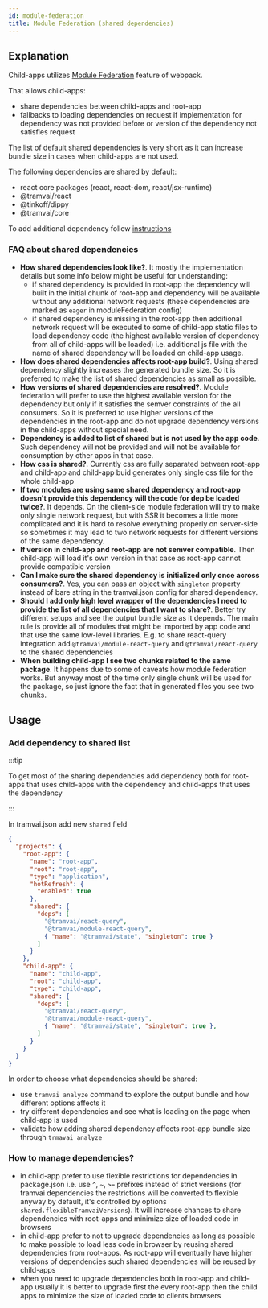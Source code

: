 ```yaml
---
id: module-federation
title: Module Federation (shared dependencies)
---
```


## Explanation

Child-apps utilizes [Module Federation](https://webpack.js.org/concepts/module-federation/) feature of webpack.

That allows child-apps:
- share dependencies between child-apps and root-app
- fallbacks to loading dependencies on request if implementation for dependency was not provided before or version of the dependency not satisfies request

The list of default shared dependencies is very short as it can increase bundle size in cases when child-apps are not used.

The following dependencies are shared by default:
- react core packages (react, react-dom, react/jsx-runtime)
- @tramvai/react
- @tinkoff/dippy
- @tramvai/core

To add additional dependency follow [instructions](#add-dependency-to-shared-list)

### FAQ about shared dependencies

- **How shared dependencies look like?**. It mostly the implementation details but some info below might be useful for understanding:
  - if shared dependency is provided in root-app the dependency will built in the initial chunk of root-app and dependency will be available without any additional network requests (these dependencies are marked as `eager` in moduleFederation config)
  - if shared dependency is missing in the root-app then additional network request will be executed to some of child-app static files to load dependency code (the highest available version of dependency from all of child-apps will be loaded) i.e. additional js file with the name of shared dependency will be loaded on child-app usage.
- **How does shared dependencies affects root-app build?**. Using shared dependency slightly increases the generated bundle size. So it is preferred to make the list of shared dependencies as small as possible.
- **How versions of shared dependencies are resolved?**. Module federation will prefer to use the highest available version for the dependency but only if it satisfies the semver constraints of the all consumers. So it is preferred to use higher versions of the dependencies in the root-app and do not upgrade dependency versions in the child-apps without special need.
- **Dependency is added to list of shared but is not used by the app code**. Such dependency will not be provided and will not be available for consumption by other apps in that case.
- **How css is shared?**. Currently css are fully separated between root-app and child-app and child-app buid generates only single css file for the whole child-app
- **If two modules are using same shared dependency and root-app doesn't provide this dependency will the code for dep be loaded twice?**. It depends. On the client-side module federation will try to make only single network request, but with SSR it becomes a little more complicated and it is hard to resolve everything properly on server-side so sometimes it may lead to two network requests for different versions of the same dependency.
- **If version in child-app and root-app are not semver compatible**. Then child-app will load it's own version in that case as root-app cannot provide compatible version
- **Can I make sure the shared dependency is initialized only once across consumers?**. Yes, you can pass an object with `singleton` property instead of bare string in the tramvai.json config for shared dependency.
- **Should I add only high level wrapper of the dependencies I need to provide the list of all dependencies that I want to share?**. Better try different setups and see the output bundle size as it depends. The main rule is provide all of modules that might be imported by app code and that use the same low-level libraries. E.g. to share react-query integration add `@tramvai/module-react-query` and `@tramvai/react-query` to the shared dependencies
- **When building child-app I see two chunks related to the same package**. It happens due to some of caveats how module federation works. But anyway most of the time only single chunk will be used for the package, so just ignore the fact that in generated files you see two chunks.

## Usage

### Add dependency to shared list

:::tip

To get most of the sharing dependencies add dependency both for root-apps that uses child-apps with the dependency and child-apps that uses the dependency

:::

In tramvai.json add new `shared` field

```json
{
  "projects": {
    "root-app": {
      "name": "root-app",
      "root": "root-app",
      "type": "application",
      "hotRefresh": {
        "enabled": true
      },
      "shared": {
        "deps": [
          "@tramvai/react-query",
          "@tramvai/module-react-query",
          { "name": "@tramvai/state", "singleton": true }
        ]
      }
    },
    "child-app": {
      "name": "child-app",
      "root": "child-app",
      "type": "child-app",
      "shared": {
        "deps": [
          "@tramvai/react-query",
          "@tramvai/module-react-query",
          { "name": "@tramvai/state", "singleton": true },
        ]
      }
    }
  }
}
```

In order to choose what dependencies should be shared:
- use `tramvai analyze` command to explore the output bundle and how different options affects it
- try different dependencies and see what is loading on the page when child-app is used
- validate how adding shared dependency affects root-app bundle size through `trmavai analyze`

### How to manage dependencies?

- in child-app prefer to use flexible restrictions for dependencies in package.json i.e. use `^`, `~`, `>=` prefixes instead of strict versions (for tramvai dependencies the restrictions will be converted to flexible anyway by default, it's controlled by options `shared.flexibleTramvaiVersions`). It will increase chances to share dependencies with root-apps and minimize size of loaded code in browsers
- in child-app prefer to not to upgrade dependencies as long as possible to make possible to load less code in browser by reusing shared dependencies from root-apps. As root-app will eventually have higher versions of dependencies such shared dependencies will be reused by child-apps
- when you need to upgrade dependencies both in root-app and child-app usually it is better to upgrade first the every root-app then the child apps to minimize the size of loaded code to clients browsers
